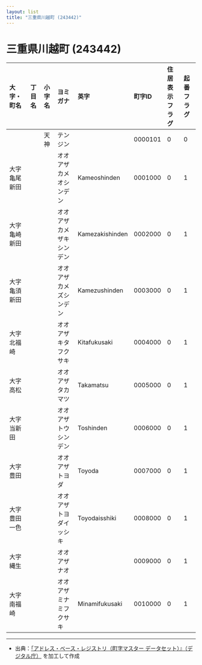 ```yaml
---
layout: list
title: "三重県川越町 (243442)"
---
```


# 三重県川越町 (243442)

| 大字・町名 | 丁目名 | 小字名 | ヨミガナ | 英字 | 町字ID | 住居表示フラグ | 起番フラグ |
|:---|:---|:---|:---|:---|:---|:---|:---|
|  |  | 天神 | テンジン |  | 0000101 | 0 | 0 |
| 大字亀尾新田 |  |  | オオアザカメオシンデン | Kameoshinden | 0001000 | 0 | 1 |
| 大字亀崎新田 |  |  | オオアザカメザキシンデン | Kamezakishinden | 0002000 | 0 | 1 |
| 大字亀須新田 |  |  | オオアザカメズシンデン | Kamezushinden | 0003000 | 0 | 1 |
| 大字北福崎 |  |  | オオアザキタフクサキ | Kitafukusaki | 0004000 | 0 | 1 |
| 大字高松 |  |  | オオアザタカマツ | Takamatsu | 0005000 | 0 | 1 |
| 大字当新田 |  |  | オオアザトウシンデン | Toshinden | 0006000 | 0 | 1 |
| 大字豊田 |  |  | オオアザトヨダ | Toyoda | 0007000 | 0 | 1 |
| 大字豊田一色 |  |  | オオアザトヨダイッシキ | Toyodaisshiki | 0008000 | 0 | 1 |
| 大字縄生 |  |  | オオアザナオ |  | 0009000 | 0 | 1 |
| 大字南福崎 |  |  | オオアザミナミフクサキ | Minamifukusaki | 0010000 | 0 | 1 |

---

- 出典：[「アドレス・ベース・レジストリ（町字マスター データセット）』（デジタル庁）](https://www.digital.go.jp/policies/base_registry_address/) を加工して作成